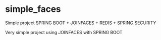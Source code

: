 # simple_faces
Simple project SPRING BOOT + JOINFACES + REDIS + SPRING SECURITY

Very simple project using JOINFACES with SPRING BOOT
